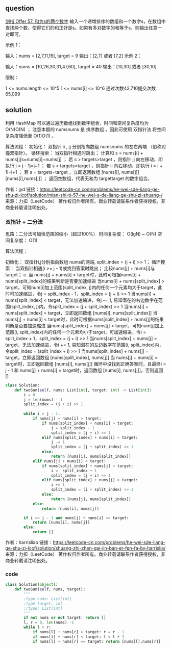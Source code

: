 ## question

[剑指 Offer 57. 和为s的两个数字](https://leetcode-cn.com/problems/he-wei-sde-liang-ge-shu-zi-lcof/)
输入一个递增排序的数组和一个数字s，在数组中查找两个数，使得它们的和正好是s。如果有多对数字的和等于s，则输出任意一对即可。

 

示例 1：

输入：nums = [2,7,11,15], target = 9
输出：[2,7] 或者 [7,2]
示例 2：

输入：nums = [10,26,30,31,47,60], target = 40
输出：[10,30] 或者 [30,10]
 

限制：

1 <= nums.length <= 10^5
1 <= nums[i] <= 10^6
通过次数42,710提交次数65,099

## solution
利用 HashMap 可以通过遍历数组找到数字组合，时间和空间复杂度均为 O(N)O(N) ；
注意本题的 numsnums 是 排序数组 ，因此可使用 双指针法 将空间复杂度降低至 O(1)O(1) 。

算法流程：
初始化： 双指针 ii , jj 分别指向数组 numsnums 的左右两端 （俗称对撞双指针）。
循环搜索： 当双指针相遇时跳出；
计算和 s = nums[i] + nums[j]s=nums[i]+nums[j] ；
若 s > targets>target ，则指针 jj 向左移动，即执行 j = j - 1j=j−1 ；
若 s < targets<target ，则指针 ii 向右移动，即执行 i = i + 1i=i+1 ；
若 s = targets=target ，立即返回数组 [nums[i], nums[j]][nums[i],nums[j]] ；
返回空数组，代表无和为 targettarget 的数字组合。

作者：jyd
链接：https://leetcode-cn.com/problems/he-wei-sde-liang-ge-shu-zi-lcof/solution/mian-shi-ti-57-he-wei-s-de-liang-ge-shu-zi-shuang-/
来源：力扣（LeetCode）
著作权归作者所有。商业转载请联系作者获得授权，非商业转载请注明出处。
### 双指针 + 二分法 
思路：二分法可加快范围的缩小（超过100%）
时间复杂度： O(lgN) ~ O(N)
空间复杂度： O(1)

算法流程：

初始化： 双指针i,j分别指向数组 nums的两端, split_index = (j + i) >> 1；
循环搜索： 当双指针相遇(i >= j - 1)或找到答案时跳出；
比较nums[j] + nums[i]与target；
c. 当 nums[j] + nums[i] > target时，此时可根据nums[i] + nums[split_index]的结果判断是否要加速缩进
当nums[i] + nums[split_index] > target，可知num[i]加上范围(split_index, j)内的任何一个元素均大于target，此时可加速缩进，令j = split_index - 1，split_index = (j + i) >> 1
当nums[i] + nums[split_index] < target，无法加速缩进，令j -= 1, 易知潜在的右边数字在范围(split_index, j)内，令split_index = (j + split_index) >> 1
当nums[i] + nums[split_index] = target，立即返回数组 [nums[i], nums[split_index]]
当 nums[j] + nums[i] < target时，此时可根据nums[split_index] + nums[j]的结果判断是否要加速缩进
当nums[split_index] + nums[j] < target，可知num[j]加上范围(i, split_index)内的任何一个元素均小于target，可加速缩进，令i = split_index + 1，split_index = (j + i) >> 1
当nums[split_index] + nums[j] > target，无法加速缩进，令i += 1, 易知潜在的左边数字在范围(i, split_index)内，令split_index = (split_index + i) >> 1
当nums[split_index] + nums[j] = target，立即返回数组 [nums[split_index], nums[j]]
当 nums[j] + nums[i] = target时，立即返回数组 [nums[i], nums[j]]
循环中没找到正确答案时，且最终i = j - 1 和 nums[j] + nums[i] = target时，返回数组 [nums[i], nums[j]]，否则返回[]


```python
class Solution:
    def twoSum(self, nums: List[int], target: int) -> List[int]:
        i = 0
        j = len(nums) - 1
        split_index = (j + i) >> 1
        
        while i < j - 1:
            if nums[j] + nums[i] > target:            
                if nums[split_index] + nums[i] > target:
                    j = split_index - 1
                    split_index = (j + i) >> 1
                elif nums[split_index] + nums[i] < target:
                    j -= 1
                    split_index = (j + split_index) >> 1
                else:
                    return [nums[i], nums[split_index]]
            elif nums[j] + nums[i] < target:   
                if nums[split_index] + nums[j] < target:
                    i =  split_index + 1
                    split_index = (j + i) >> 1   
                elif nums[split_index] + nums[j] > target:
                    i += 1
                    split_index = (i + split_index) >> 1
                else:
                    return [nums[j], nums[split_index]]
            else:
                return [nums[i], nums[j]]

        if i == j - 1 and nums[j] + nums[i] == target:
            return [nums[i], nums[j]]
        else:
            return []
```
作者：harrisliao
链接：https://leetcode-cn.com/problems/he-wei-sde-liang-ge-shu-zi-lcof/solution/shuang-zhi-zhen-gai-jin-ban-er-fen-fa-by-harrislia/
来源：力扣（LeetCode）
著作权归作者所有。商业转载请联系作者获得授权，非商业转载请注明出处。
### code 

```py
class Solution(object):
    def twoSum(self, nums, target):
        """
        :type nums: List[int]
        :type target: int
        :rtype: List[int]
        """
        if not nums or not target: return []
        l, r = 0, len(nums) -1
        while l < r:
            if nums[l] + nums[r] > target: r = r - 1
            if nums[l] + nums[r] < target: l = l + 1
            if nums[l] + nums[r] == target: return [nums[l],nums[r]] 
```